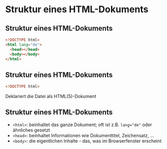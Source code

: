 # Struktur eines HTML-Dokuments

## Struktur eines HTML-Dokuments

```html
<!DOCTYPE html>
<html lang="de">
  <head></head>
  <body></body>
</html>
```

## Struktur eines HTML-Dokuments

```html
<!DOCTYPE html>
```

Deklariert die Datei als HTML(5)-Dokument

## Struktur eines HTML-Dokuments

- `<html>`: beinhaltet das ganze Dokument; oft ist z.B. `lang="de"` oder ähnliches gesetzt
- `<head>`: beinhaltet Informationen wie Dokumenttitel, Zeichensatz, ...
- `<body>`: die eigentlichen Inhalte - das, was im Browserfenster erscheint
